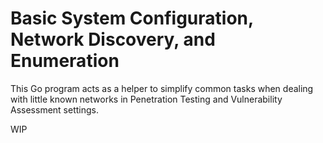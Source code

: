 # Basic System Configuration, Network Discovery, and Enumeration
This Go program acts as a helper to simplify common tasks when dealing with little known networks in Penetration Testing and Vulnerability Assessment settings.

WIP
